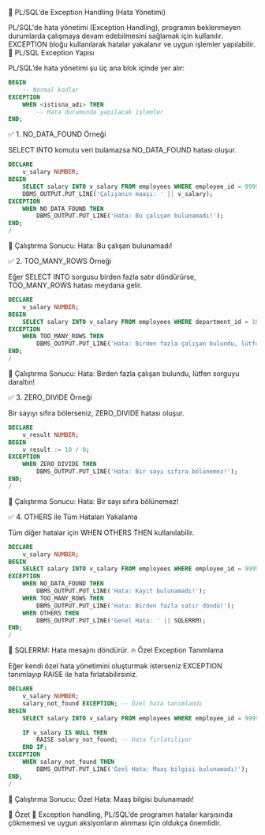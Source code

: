 🎯 PL/SQL’de Exception Handling (Hata Yönetimi)

PL/SQL'de hata yönetimi (Exception Handling), programın beklenmeyen durumlarda çalışmaya devam edebilmesini sağlamak için kullanılır. EXCEPTION bloğu kullanılarak hatalar yakalanır ve uygun işlemler yapılabilir.
🚀 PL/SQL Exception Yapısı

PL/SQL’de hata yönetimi şu üç ana blok içinde yer alır:

```sql
BEGIN
    -- Normal kodlar
EXCEPTION
    WHEN <istisna_adı> THEN
        -- Hata durumunda yapılacak işlemler
END;
```

✅ 1. NO_DATA_FOUND Örneği

SELECT INTO komutu veri bulamazsa NO_DATA_FOUND hatası oluşur.
```sql
DECLARE
    v_salary NUMBER;
BEGIN
    SELECT salary INTO v_salary FROM employees WHERE employee_id = 9999; -- Çalışan yok!
    DBMS_OUTPUT.PUT_LINE('Çalışanın maaşı: ' || v_salary);
EXCEPTION
    WHEN NO_DATA_FOUND THEN
        DBMS_OUTPUT.PUT_LINE('Hata: Bu çalışan bulunamadı!');
END;
/
```
📌 Çalıştırma Sonucu:
Hata: Bu çalışan bulunamadı!

✅ 2. TOO_MANY_ROWS Örneği

Eğer SELECT INTO sorgusu birden fazla satır döndürürse, TOO_MANY_ROWS hatası meydana gelir.
```sql
DECLARE
    v_salary NUMBER;
BEGIN
    SELECT salary INTO v_salary FROM employees WHERE department_id = 10; -- Birden fazla kişi olabilir!
EXCEPTION
    WHEN TOO_MANY_ROWS THEN
        DBMS_OUTPUT.PUT_LINE('Hata: Birden fazla çalışan bulundu, lütfen sorguyu daraltın!');
END;
/
```
📌 Çalıştırma Sonucu:
Hata: Birden fazla çalışan bulundu, lütfen sorguyu daraltın!

✅ 3. ZERO_DIVIDE Örneği

Bir sayıyı sıfıra bölerseniz, ZERO_DIVIDE hatası oluşur.
```sql
DECLARE
    v_result NUMBER;
BEGIN
    v_result := 10 / 0;
EXCEPTION
    WHEN ZERO_DIVIDE THEN
        DBMS_OUTPUT.PUT_LINE('Hata: Bir sayı sıfıra bölünemez!');
END;
/
```
📌 Çalıştırma Sonucu:
Hata: Bir sayı sıfıra bölünemez!

✅ 4. OTHERS ile Tüm Hataları Yakalama

Tüm diğer hatalar için WHEN OTHERS THEN kullanılabilir.
```sql
DECLARE
    v_salary NUMBER;
BEGIN
    SELECT salary INTO v_salary FROM employees WHERE employee_id = 9999;
EXCEPTION
    WHEN NO_DATA_FOUND THEN
        DBMS_OUTPUT.PUT_LINE('Hata: Kayıt bulunamadı!');
    WHEN TOO_MANY_ROWS THEN
        DBMS_OUTPUT.PUT_LINE('Hata: Birden fazla satır döndü!');
    WHEN OTHERS THEN
        DBMS_OUTPUT.PUT_LINE('Genel Hata: ' || SQLERRM);
END;
/
```
📌 SQLERRM: Hata mesajını döndürür.
🔥 Özel Exception Tanımlama

Eğer kendi özel hata yönetimini oluşturmak isterseniz EXCEPTION tanımlayıp RAISE ile hata fırlatabilirsiniz.
```sql
DECLARE
    v_salary NUMBER;
    salary_not_found EXCEPTION; -- Özel hata tanımlandı
BEGIN
    SELECT salary INTO v_salary FROM employees WHERE employee_id = 9999;

    IF v_salary IS NULL THEN
        RAISE salary_not_found; -- Hata fırlatılıyor
    END IF;
EXCEPTION
    WHEN salary_not_found THEN
        DBMS_OUTPUT.PUT_LINE('Özel Hata: Maaş bilgisi bulunamadı!');
END;
/
```
📌 Çalıştırma Sonucu:
Özel Hata: Maaş bilgisi bulunamadı!

🎯 Özet
📌 Exception handling, PL/SQL’de programın hatalar karşısında çökmemesi ve uygun aksiyonların alınması için oldukça önemlidir.
